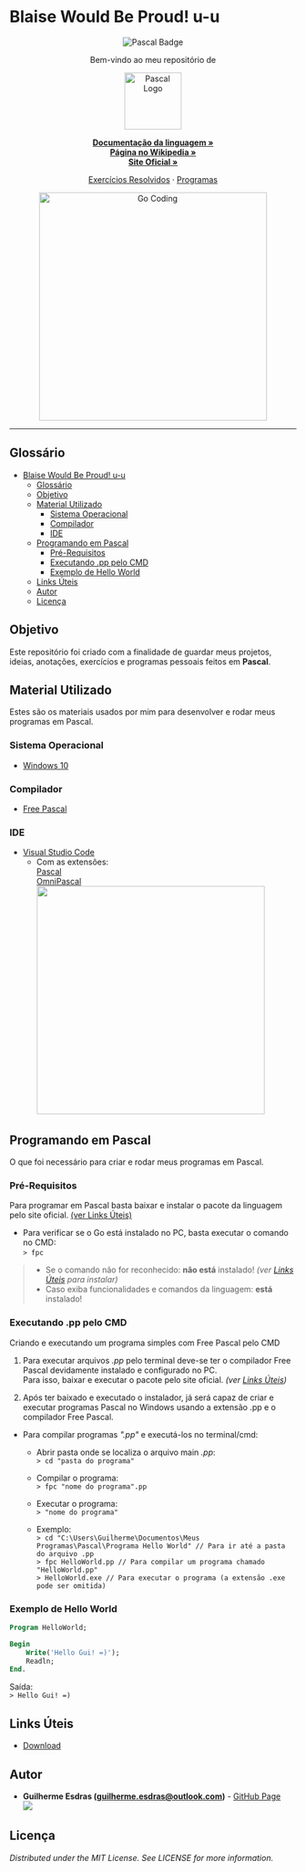 <!-- Título do Respositório -->
# Blaise Would Be Proud! u-u
<!-- -->

<!-- Badges -->
<p align="center">
    <img src="https://img.shields.io/badge/made%20with-Pascal-blue.svg?style=flat&colorB=9D62F4" alt="Pascal Badge">
</p>
<!-- -->

<!-- Msg de boas vindas -->
<p align="center">Bem-vindo ao meu repositório de
<!-- -->

<!-- Logo -->
<p align="center">
    <img src="https://s3.amazonaws.com/s3.timetoast.com/public/uploads/photos/8574093/pascal_logo.png" alt="Pascal Logo" height="100">
</p>
<!-- -->

<!-- Links Principais-->
<p align="center">
    <a href="https://www.freepascal.org/docs.var" target="_blank"><strong>Documentação da linguagem »</strong></a>
    <br/>
    <a href="https://pt.wikipedia.org/wiki/Pascal_(linguagem_de_programa%C3%A7%C3%A3o)" target="_blank"><strong>Página no Wikipedia »</strong></a>
    <br/>
    <a href="https://www.freepascal.org/" target="_blank"><strong>Site Oficial »</strong></a>
    <br/>
</p>
<!-- -->

<!-- Links do Repositório -->
<p align="center">
    <a href="Exercícios Resolvidos">Exercícios Resolvidos</a>
    ·
    <a href="Programas">Programas</a>
</p>
<!-- -->

<!-- Language Preview -->
<p align="center">
    <img align="center" src="https://i.github-camo.com/ed6e69f1ffae0f7b751043dd64d25b26b1413129/68747470733a2f2f7261772e67697468756275736572636f6e74656e742e636f6d2f616c65667261676e616e692f61746f6d2d6c616e67756167652d70617363616c2f6d61737465722f696d616765732f61746f6d2d70617363616c2d73796e7461782e706e67" alt="Go Coding" width="400">
</p>
<!-- -->

---

<!-- Table of Contents -->
## Glossário
- [Blaise Would Be Proud! u-u](#Blaise-Would-Be-Proud-u-u)
  - [Glossário](#Gloss%C3%A1rio)
  - [Objetivo](#Objetivo)
  - [Material Utilizado](#Material-Utilizado)
    - [Sistema Operacional](#Sistema-Operacional)
    - [Compilador](#Compilador)
    - [IDE](#IDE)
  - [Programando em Pascal](#Programando-em-Pascal)
    - [Pré-Requisitos](#Pr%C3%A9-Requisitos)
    - [Executando .pp pelo CMD](#Executando-pp-pelo-CMD)
    - [Exemplo de Hello World](#Exemplo-de-Hello-World)
  - [Links Úteis](#Links-%C3%9Ateis)
  - [Autor](#Autor)
  - [Licença](#Licen%C3%A7a)
<!-- -->

<!-- Objetivo -->
## Objetivo
Este repositório foi criado com a finalidade de guardar meus projetos, ideias, anotações, exercícios e programas pessoais feitos em <strong>Pascal</strong>.
<!-- -->

<!-- Material Utilizado -->
## Material Utilizado
Estes são os materiais usados por mim para desenvolver e rodar meus programas em Pascal.
### Sistema Operacional
- [Windows 10](https://www.microsoft.com/pt-br/windows/)
### Compilador
- [Free Pascal](#Links-%C3%9Ateis)
### IDE
- [Visual Studio Code](https://code.visualstudio.com/)
  - Com as extensões: <br/>
    [Pascal](https://marketplace.visualstudio.com/items?itemName=alefragnani.pascal) <br/>
    [OmniPascal](https://marketplace.visualstudio.com/items?itemName=Wosi.omnipascal) <br/>
    <img src="https://omnipascal.com/img/portfolio/peekdefinition2.gif" width="400">
<!-- -->

<!-- Programando em ... -->
## Programando em Pascal
O que foi necessário para criar e rodar meus programas em Pascal.

### Pré-Requisitos
Para programar em Pascal basta baixar e instalar o pacote da linguagem pelo site oficial. [(ver Links Úteis)](#Links-%C3%9Ateis)

- Para verificar se o Go está instalado no PC, basta executar o comando no CMD: <br/>
    `> fpc`
> - Se o comando não for reconhecido: **não está** instalado! *(ver [Links Úteis](#Links-%C3%9Ateis) para instalar)* <br/>
> - Caso exiba funcionalidades e comandos da linguagem: **está** instalado! <br/>

### Executando .pp pelo CMD
Criando e executando um programa simples com Free Pascal pelo CMD

1. Para executar arquivos *.pp* pelo terminal deve-se ter o compilador Free Pascal devidamente instalado e configurado no PC. <br/>
   Para isso, baixar e executar o pacote pelo site oficial. *(ver [Links Úteis](#Links-%C3%9Ateis))*

2. Após ter baixado e executado o instalador, já será capaz de criar e executar programas Pascal no Windows usando a extensão .pp e o compilador Free Pascal.

- Para compilar programas *".pp"* e executá-los no terminal/cmd:
  - Abrir pasta onde se localiza o arquivo main *.pp*: <br/>
     `> cd "pasta do programa"`
  - Compilar o programa: <br/>
     `> fpc "nome do programa".pp`
  - Executar o programa: <br/>
     `> "nome do programa"`
  
  - Exemplo: <br/>
     `> cd "C:\Users\Guilherme\Documentos\Meus Programas\Pascal\Programa Hello World" // Para ir até a pasta do arquivo .pp` <br/>
     `> fpc HelloWorld.pp // Para compilar um programa chamado "HelloWorld.pp"` <br/>
     `> HelloWorld.exe // Para executar o programa (a extensão .exe pode ser omitida)`

### Exemplo de Hello World
``` Pascal
Program HelloWorld;

Begin
	Write('Hello Gui! =)');
	Readln;
End.
```

Saída: <br/>
`> Hello Gui! =)`
<!-- -->

<!-- Links-->
## Links Úteis
- [Download](https://www.freepascal.org/download.html)
<!-- -->

<!-- Autor/Contato -->
## Autor
* **Guilherme Esdras (guilherme.esdras@outlook.com)** - [GitHub Page](https://github.com/GuilhermeEsdras) <br/>
  <img src="https://img.shields.io/github/followers/GuilhermeEsdras.svg?label=Segue%20%3A3&style=social">
<!-- -->

<!-- Licença -->
## Licença
*Distributed under the MIT License. See LICENSE for more information.*